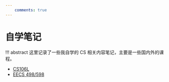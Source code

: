 ```yaml
---
    comments: true
---
```


# 自学笔记

!!! abstract
    这里记录了一些我自学的 CS 相关内容笔记，主要是一些国内外的课程。

- [CS106L](./CS106L/cs106l.md)
- [EECS 498/598](./EECS498/index.md)
